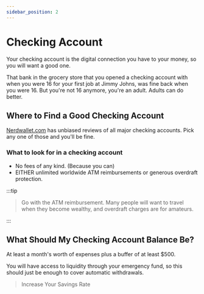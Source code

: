 ```yaml
---
sidebar_position: 2
---
```


# Checking Account

Your checking account is the digital connection you have to your money, so you will want a good one.

That bank in the grocery store that you opened a checking account with when you were 16 for your first job at Jimmy Johns, was fine back when you were 16. But you're not 16 anymore, you're an adult. Adults can do better.

## Where to Find a Good Checking Account

[Nerdwallet.com](https://www.nerdwallet.com/rates/banking/checking-accounts?trk=nw_gn_5.0) has unbiased reviews of all major checking accounts. Pick any one of those and you'll be fine.

### What to look for in a checking account

- No fees of any kind. (Because you can)
- EITHER unlimited worldwide ATM reimbursements or generous overdraft protection.

:::tip 

>Go with the ATM reimbursement. Many people will want to travel when they become wealthy, and overdraft charges are for amateurs.

:::

## What Should My Checking Account Balance Be?

At least a month's worth of expenses plus a buffer of at least $500.

You will have access to liquidity through your emergency fund, so this should just be enough to cover automatic withdrawals.

>Increase Your Savings Rate